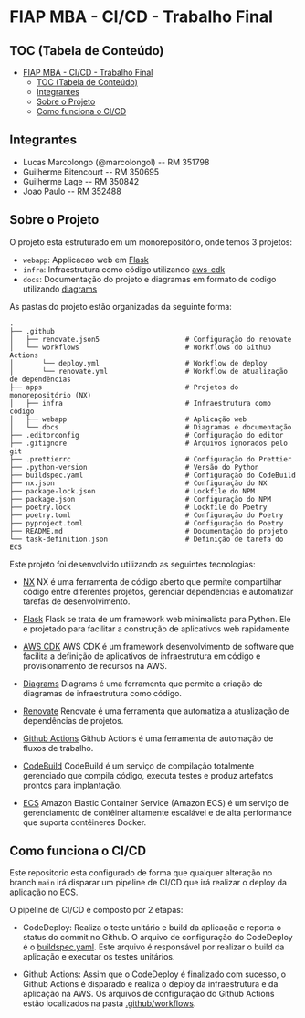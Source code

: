 # FIAP MBA - CI/CD - Trabalho Final

## TOC (Tabela de Conteúdo)

- [FIAP MBA - CI/CD - Trabalho Final](#fiap-mba---cicd---trabalho-final)
  - [TOC (Tabela de Conteúdo)](#toc-tabela-de-conteúdo)
  - [Integrantes](#integrantes)
  - [Sobre o Projeto](#sobre-o-projeto)
  - [Como funciona o CI/CD](#como-funciona-o-cicd)

## Integrantes

- Lucas Marcolongo (@marcolongol) -- RM 351798
- Guilherme Bitencourt -- RM 350695
- Guilherme Lage -- RM 350842
- Joao Paulo -- RM 352488

## Sobre o Projeto

O projeto esta estruturado em um monorepositório, onde temos 3 projetos:

- `webapp`: Applicacao web em [Flask](https://flask.palletsprojects.com/en/2.0.x/)
- `infra`: Infraestrutura como código utilizando [aws-cdk](https://aws.amazon.com/pt/cdk/)
- `docs`: Documentação do projeto e diagramas em formato de codigo utilizando [diagrams](https://diagrams.mingrammer.com/)

As pastas do projeto estão organizadas da seguinte forma:

```plaintext
.
├── .github
│   ├── renovate.json5                     # Configuração do renovate
│   └── workflows                          # Workflows do Github Actions
│       └── deploy.yml                     # Workflow de deploy
│       └── renovate.yml                   # Workflow de atualização de dependências
├── apps                                   # Projetos do monorepositório (NX)
│   ├── infra                              # Infraestrutura como código
│   ├── webapp                             # Aplicação web
│   └── docs                               # Diagramas e documentação
├── .editorconfig                          # Configuração do editor
├── .gitignore                             # Arquivos ignorados pelo git
├── .prettierrc                            # Configuração do Prettier
├── .python-version                        # Versão do Python
├── buildspec.yaml                         # Configuração do CodeBuild
├── nx.json                                # Configuração do NX
├── package-lock.json                      # Lockfile do NPM
├── package.json                           # Configuração do NPM
├── poetry.lock                            # Lockfile do Poetry
├── poetry.toml                            # Configuração do Poetry
├── pyproject.toml                         # Configuração do Poetry
├── README.md                              # Documentação do projeto
└── task-definition.json                   # Definição de tarefa do ECS

```

Este projeto foi desenvolvido utilizando as seguintes tecnologias:

- [NX](https://nx.dev/)
  NX é uma ferramenta de código aberto que permite compartilhar código entre diferentes projetos, gerenciar dependências e automatizar tarefas de desenvolvimento.

- [Flask](https://flask.palletsprojects.com/en/2.0.x/)
  Flask se trata de um framework web minimalista para Python. Ele e projetado para facilitar a construção de aplicativos web rapidamente

- [AWS CDK](https://aws.amazon.com/pt/cdk/)
  AWS CDK é um framework desenvolvimento de software que facilita a definição de aplicativos de infraestrutura em código e provisionamento de recursos na AWS.

- [Diagrams](https://diagrams.mingrammer.com/)
  Diagrams é uma ferramenta que permite a criação de diagramas de infraestrutura como código.

- [Renovate](https://www.whitesourcesoftware.com/free-developer-tools/renovate/)
  Renovate é uma ferramenta que automatiza a atualização de dependências de projetos.

- [Github Actions](https://github.com/features/actions)
  Github Actions é uma ferramenta de automação de fluxos de trabalho.

- [CodeBuild](https://aws.amazon.com/pt/codebuild/)
  CodeBuild é um serviço de compilação totalmente gerenciado que compila código, executa testes e produz artefatos prontos para implantação.

- [ECS](https://aws.amazon.com/pt/ecs/)
  Amazon Elastic Container Service (Amazon ECS) é um serviço de gerenciamento de contêiner altamente escalável e de alta performance que suporta contêineres Docker.

## Como funciona o CI/CD

Este repositorio esta configurado de forma que qualquer alteração no branch `main` irá disparar um pipeline de CI/CD que irá realizar o deploy da aplicação no ECS.

O pipeline de CI/CD é composto por 2 etapas:

- CodeDeploy: Realiza o teste unitário e build da aplicação e reporta o status do commit no Github.
  O arquivo de configuração do CodeDeploy é o [buildspec.yaml](./buildspec.yaml).
  Este arquivo é responsável por realizar o build da aplicação e executar os testes unitários.

- Github Actions: Assim que o CodeDeploy é finalizado com sucesso, o Github Actions é disparado e realiza o deploy da infraestrutura e da aplicação na AWS.
  Os arquivos de configuração do Github Actions estão localizados na pasta [.github/workflows](./.github/workflows).
